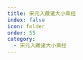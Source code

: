 ```yaml
---
title: 宋元入藏诸大小乘经
index: false
icon: folder
order: 55
category:
  - 宋元入藏诸大小乘经
---
```


<AutoCatalog  />
